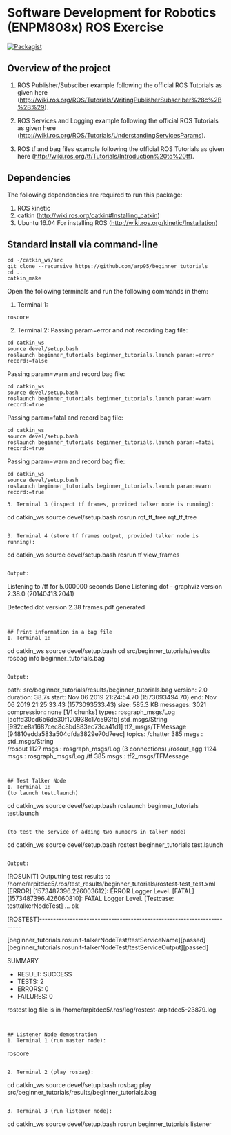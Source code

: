 # Software Development for Robotics (ENPM808x) ROS Exercise

[![Packagist](https://img.shields.io/packagist/l/doctrine/orm.svg)](LICENSE.md)


## Overview of the project

1. ROS Publisher/Subsciber example following the official ROS Tutorials as given here (http://wiki.ros.org/ROS/Tutorials/WritingPublisherSubscriber%28c%2B%2B%29).

2. ROS Services and Logging example following the official ROS Tutorials as given here (http://wiki.ros.org/ROS/Tutorials/UnderstandingServicesParams).

3. ROS tf and bag files example following the official ROS Tutorials as given here (http://wiki.ros.org/tf/Tutorials/Introduction%20to%20tf).


## Dependencies

The following dependencies are required to run this package:

1. ROS kinetic
2. catkin (http://wiki.ros.org/catkin#Installing_catkin)
3. Ubuntu 16.04 For installing ROS (http://wiki.ros.org/kinetic/Installation)


## Standard install via command-line
```
cd ~/catkin_ws/src
git clone --recursive https://github.com/arp95/beginner_tutorials
cd ..
catkin_make
```

Open the following terminals and run the following commands in them:

1. Terminal 1:
```
roscore
```

2. Terminal 2:
Passing param=error and not recording bag file:
```
cd catkin_ws
source devel/setup.bash
roslaunch beginner_tutorials beginner_tutorials.launch param:=error record:=false
```

Passing param=warn and record bag file:
```
cd catkin_ws
source devel/setup.bash
roslaunch beginner_tutorials beginner_tutorials.launch param:=warn record:=true
```

Passing param=fatal and record bag file:
```
cd catkin_ws
source devel/setup.bash
roslaunch beginner_tutorials beginner_tutorials.launch param:=fatal record:=true
```

Passing param=warn and record bag file:
```
cd catkin_ws
source devel/setup.bash
roslaunch beginner_tutorials beginner_tutorials.launch param:=warn record:=true

3. Terminal 3 (inspect tf frames, provided talker node is running):
```
cd catkin_ws
source devel/setup.bash
rosrun rqt_tf_tree rqt_tf_tree
```

3. Terminal 4 (store tf frames output, provided talker node is running):
```
cd catkin_ws
source devel/setup.bash
rosrun tf view_frames
```

Output:
```
Listening to /tf for 5.000000 seconds
Done Listening
dot - graphviz version 2.38.0 (20140413.2041)

Detected dot version 2.38
frames.pdf generated
```


## Print information in a bag file
1. Terminal 1:
```
cd catkin_ws
source devel/setup.bash
cd src/beginner_tutorials/results
rosbag info beginner_tutorials.bag
```

Output:
```
path:        src/beginner_tutorials/results/beginner_tutorials.bag
version:     2.0
duration:    38.7s
start:       Nov 06 2019 21:24:54.70 (1573093494.70)
end:         Nov 06 2019 21:25:33.43 (1573093533.43)
size:        585.3 KB
messages:    3021
compression: none [1/1 chunks]
types:       rosgraph_msgs/Log  [acffd30cd6b6de30f120938c17c593fb]
             std_msgs/String    [992ce8a1687cec8c8bd883ec73ca41d1]
             tf2_msgs/TFMessage [94810edda583a504dfda3829e70d7eec]
topics:      /chatter       385 msgs    : std_msgs/String   
             /rosout       1127 msgs    : rosgraph_msgs/Log  (3 connections)
             /rosout_agg   1124 msgs    : rosgraph_msgs/Log 
             /tf            385 msgs    : tf2_msgs/TFMessage
```


## Test Talker Node
1. Terminal 1:
(to launch test.launch)
```
cd catkin_ws
source devel/setup.bash
roslaunch beginner_tutorials test.launch
```

(to test the service of adding two numbers in talker node)
```
cd catkin_ws
source devel/setup.bash
rostest beginner_tutorials test.launch
```

Output:
```
[ROSUNIT] Outputting test results to /home/arpitdec5/.ros/test_results/beginner_tutorials/rostest-test_test.xml
[ERROR] [1573487396.226003612]: ERROR Logger Level.
[FATAL] [1573487396.426060810]: FATAL Logger Level.
[Testcase: testtalkerNodeTest] ... ok

[ROSTEST]-----------------------------------------------------------------------

[beginner_tutorials.rosunit-talkerNodeTest/testServiceName][passed]
[beginner_tutorials.rosunit-talkerNodeTest/testServiceOutput][passed]

SUMMARY
 * RESULT: SUCCESS
 * TESTS: 2
 * ERRORS: 0
 * FAILURES: 0

rostest log file is in /home/arpitdec5/.ros/log/rostest-arpitdec5-23879.log
```


## Listener Node demostration
1. Terminal 1 (run master node):
```
roscore
```

2. Terminal 2 (play rosbag):
```
cd catkin_ws
source devel/setup.bash
rosbag play src/beginner_tutorials/results/beginner_tutorials.bag
```

3. Terminal 3 (run listener node):
```
cd catkin_ws
source devel/setup.bash
rosrun beginner_tutorials listener
```
